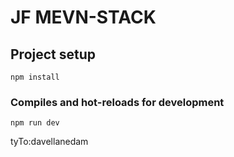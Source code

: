 # JF MEVN-STACK

## Project setup

```
npm install
```

### Compiles and hot-reloads for development

```
npm run dev
```

tyTo:davellanedam
